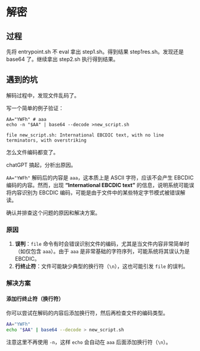 # 解密

## 过程

先将 entrypoint.sh 不 eval 拿出 step1.sh。得到结果 step1res.sh。发现还是 base64 了。继续拿出 step2.sh 执行得到结果。

## 遇到的坑

解码过程中，发现文件乱码了。

写一个简单的例子验证：

```shell
AA="YWFh" # aaa
echo -n "$AA" | base64 --decode >new_script.sh
```

```shell
file new_script.sh: International EBCDIC text, with no line terminators, with overstriking
```

怎么文件编码都变了。

chatGPT 搞起，分析出原因。

`AA="YWFh"` 解码后的内容是 `aaa`，这本质上是 ASCII 字符，应该不会产生 EBCDIC 编码的内容。然而，出现 **“International EBCDIC text”** 的信息，说明系统可能误将内容识别为 EBCDIC 编码，可能是由于文件中的某些特定字节模式被错误解读。

确认并排查这个问题的原因和解决方案。

### 原因

1. **误判**：`file` 命令有时会错误识别文件的编码，尤其是当文件内容非常简单时（如仅包含 `aaa`）。由于 `aaa` 是非常基础的字符序列，可能系统将其误认为是 EBCDIC。
2. **行终止符**：文件可能缺少典型的换行符（`\n`），这也可能引发 `file` 的误判。

### 解决方案

#### 添加行终止符（换行符）

你可以尝试在解码的内容后添加换行符，然后再检查文件的编码类型。

```bash
AA="YWFh"
echo "$AA" | base64 --decode > new_script.sh
```

注意这里不再使用 `-n`，这样 `echo` 会自动在 `aaa` 后面添加换行符（`\n`）。
